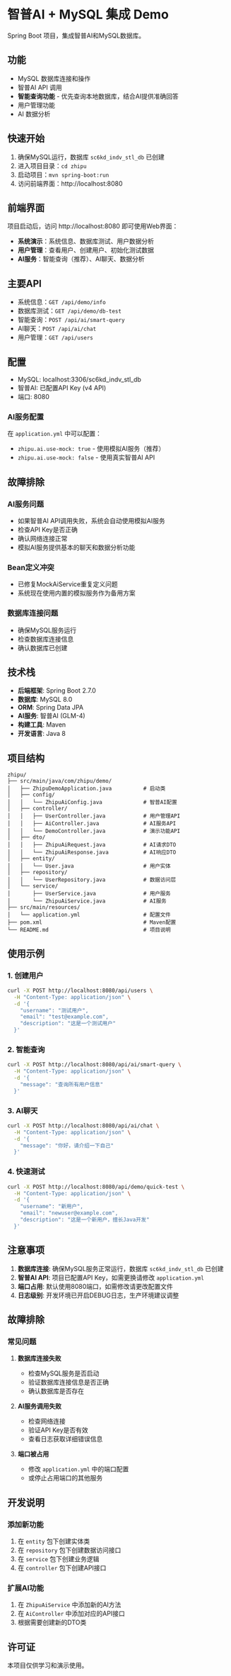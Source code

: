 # 智普AI + MySQL 集成 Demo

Spring Boot 项目，集成智普AI和MySQL数据库。

## 功能
- MySQL 数据库连接和操作
- 智普AI API 调用
- **智能查询功能** - 优先查询本地数据库，结合AI提供准确回答
- 用户管理功能
- AI 数据分析

## 快速开始

1. 确保MySQL运行，数据库 `sc6kd_indv_stl_db` 已创建
2. 进入项目目录：`cd zhipu`
3. 启动项目：`mvn spring-boot:run`
4. 访问前端界面：http://localhost:8080

## 前端界面

项目启动后，访问 http://localhost:8080 即可使用Web界面：

- **系统演示**：系统信息、数据库测试、用户数据分析
- **用户管理**：查看用户、创建用户、初始化测试数据
- **AI服务**：智能查询（推荐）、AI聊天、数据分析

## 主要API

- 系统信息：`GET /api/demo/info`
- 数据库测试：`GET /api/demo/db-test`
- 智能查询：`POST /api/ai/smart-query`
- AI聊天：`POST /api/ai/chat`
- 用户管理：`GET /api/users`

## 配置
- MySQL: localhost:3306/sc6kd_indv_stl_db
- 智普AI: 已配置API Key (v4 API)
- 端口: 8080

### AI服务配置
在 `application.yml` 中可以配置：
- `zhipu.ai.use-mock: true` - 使用模拟AI服务（推荐）
- `zhipu.ai.use-mock: false` - 使用真实智普AI API

## 故障排除

### AI服务问题
- 如果智普AI API调用失败，系统会自动使用模拟AI服务
- 检查API Key是否正确
- 确认网络连接正常
- 模拟AI服务提供基本的聊天和数据分析功能

### Bean定义冲突
- 已修复MockAiService重复定义问题
- 系统现在使用内置的模拟服务作为备用方案

### 数据库连接问题
- 确保MySQL服务运行
- 检查数据库连接信息
- 确认数据库已创建

## 技术栈

- **后端框架**: Spring Boot 2.7.0
- **数据库**: MySQL 8.0
- **ORM**: Spring Data JPA
- **AI服务**: 智普AI (GLM-4)
- **构建工具**: Maven
- **开发语言**: Java 8

## 项目结构

```
zhipu/
├── src/main/java/com/zhipu/demo/
│   ├── ZhipuDemoApplication.java          # 启动类
│   ├── config/
│   │   └── ZhipuAiConfig.java             # 智普AI配置
│   ├── controller/
│   │   ├── UserController.java            # 用户管理API
│   │   ├── AiController.java              # AI服务API
│   │   └── DemoController.java            # 演示功能API
│   ├── dto/
│   │   ├── ZhipuAiRequest.java            # AI请求DTO
│   │   └── ZhipuAiResponse.java           # AI响应DTO
│   ├── entity/
│   │   └── User.java                      # 用户实体
│   ├── repository/
│   │   └── UserRepository.java            # 数据访问层
│   └── service/
│       ├── UserService.java               # 用户服务
│       └── ZhipuAiService.java            # AI服务
├── src/main/resources/
│   └── application.yml                    # 配置文件
├── pom.xml                                # Maven配置
└── README.md                              # 项目说明
```

## 使用示例

### 1. 创建用户

```bash
curl -X POST http://localhost:8080/api/users \
  -H "Content-Type: application/json" \
  -d '{
    "username": "测试用户",
    "email": "test@example.com",
    "description": "这是一个测试用户"
  }'
```

### 2. 智能查询

```bash
curl -X POST http://localhost:8080/api/ai/smart-query \
  -H "Content-Type: application/json" \
  -d '{
    "message": "查询所有用户信息"
  }'
```

### 3. AI聊天

```bash
curl -X POST http://localhost:8080/api/ai/chat \
  -H "Content-Type: application/json" \
  -d '{
    "message": "你好，请介绍一下自己"
  }'
```

### 4. 快速测试

```bash
curl -X POST http://localhost:8080/api/demo/quick-test \
  -H "Content-Type: application/json" \
  -d '{
    "username": "新用户",
    "email": "newuser@example.com",
    "description": "这是一个新用户，擅长Java开发"
  }'
```

## 注意事项

1. **数据库连接**: 确保MySQL服务正常运行，数据库 `sc6kd_indv_stl_db` 已创建
2. **智普AI API**: 项目已配置API Key，如需更换请修改 `application.yml`
3. **端口占用**: 默认使用8080端口，如需修改请更改配置文件
4. **日志级别**: 开发环境已开启DEBUG日志，生产环境建议调整

## 故障排除

### 常见问题

1. **数据库连接失败**
   - 检查MySQL服务是否启动
   - 验证数据库连接信息是否正确
   - 确认数据库是否存在

2. **AI服务调用失败**
   - 检查网络连接
   - 验证API Key是否有效
   - 查看日志获取详细错误信息

3. **端口被占用**
   - 修改 `application.yml` 中的端口配置
   - 或停止占用端口的其他服务

## 开发说明

### 添加新功能

1. 在 `entity` 包下创建实体类
2. 在 `repository` 包下创建数据访问接口
3. 在 `service` 包下创建业务逻辑
4. 在 `controller` 包下创建API接口

### 扩展AI功能

1. 在 `ZhipuAiService` 中添加新的AI方法
2. 在 `AiController` 中添加对应的API接口
3. 根据需要创建新的DTO类

## 许可证

本项目仅供学习和演示使用。 